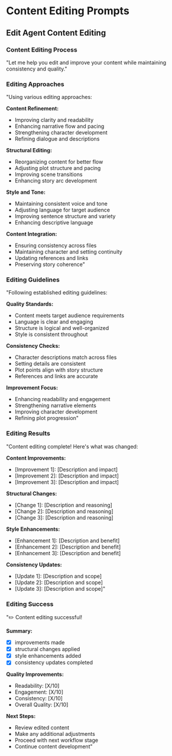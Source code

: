 # Content Editing Prompts

## Edit Agent Content Editing

### Content Editing Process
"Let me help you edit and improve your content while maintaining consistency and quality."

### Editing Approaches
"Using various editing approaches:

**Content Refinement:**
- Improving clarity and readability
- Enhancing narrative flow and pacing
- Strengthening character development
- Refining dialogue and descriptions

**Structural Editing:**
- Reorganizing content for better flow
- Adjusting plot structure and pacing
- Improving scene transitions
- Enhancing story arc development

**Style and Tone:**
- Maintaining consistent voice and tone
- Adjusting language for target audience
- Improving sentence structure and variety
- Enhancing descriptive language

**Content Integration:**
- Ensuring consistency across files
- Maintaining character and setting continuity
- Updating references and links
- Preserving story coherence"

### Editing Guidelines
"Following established editing guidelines:

**Quality Standards:**
- Content meets target audience requirements
- Language is clear and engaging
- Structure is logical and well-organized
- Style is consistent throughout

**Consistency Checks:**
- Character descriptions match across files
- Setting details are consistent
- Plot points align with story structure
- References and links are accurate

**Improvement Focus:**
- Enhancing readability and engagement
- Strengthening narrative elements
- Improving character development
- Refining plot progression"

### Editing Results
"Content editing complete! Here's what was changed:

**Content Improvements:**
- [Improvement 1]: [Description and impact]
- [Improvement 2]: [Description and impact]
- [Improvement 3]: [Description and impact]

**Structural Changes:**
- [Change 1]: [Description and reasoning]
- [Change 2]: [Description and reasoning]
- [Change 3]: [Description and reasoning]

**Style Enhancements:**
- [Enhancement 1]: [Description and benefit]
- [Enhancement 2]: [Description and benefit]
- [Enhancement 3]: [Description and benefit]

**Consistency Updates:**
- [Update 1]: [Description and scope]
- [Update 2]: [Description and scope]
- [Update 3]: [Description and scope]"

### Editing Success
"✏️ Content editing successful!

**Summary:**
- [X] improvements made
- [X] structural changes applied
- [X] style enhancements added
- [X] consistency updates completed

**Quality Improvements:**
- Readability: [X/10]
- Engagement: [X/10]
- Consistency: [X/10]
- Overall Quality: [X/10]

**Next Steps:**
- Review edited content
- Make any additional adjustments
- Proceed with next workflow stage
- Continue content development"

